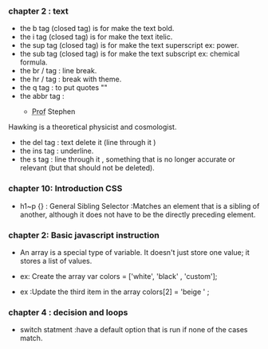 ### chapter 2 : text
- the b tag (closed tag) is for make the text bold.
- the i tag (closed tag) is for make the text itelic.
- the sup tag (closed tag) is for make the text superscript ex: power.
- the sub tag (closed tag) is for make the text subscript ex: chemical formula.
- the br / tag : line break.
- the hr / tag : break with theme.
- the q tag : to put quotes ""
- the abbr tag :
  - <p><abbr title="Professor">Prof</abbr> Stephen 
 Hawking is a theoretical physicist and 
 cosmologist.</p>
- the del tag : text delete it (line through it )
- the ins tag : underline.
- the s tag : line through it , something that is no longer 
   accurate or relevant (but that should not be deleted).

### chapter 10: Introduction CSS 
- h1~p {} : General Sibling Selector :Matches an element that is a sibling of another, although it does not have to be the directly preceding element.


### chapter 2: Basic javascript instruction 
- An array is a special type of variable. It doesn't just store one value; it stores a list of values. 
- ex:  Create the array 
var colors = ['white', 
'black' , 
'custom']; 

- ex :Update the third item in the array 
colors[2] = 'beige ' ;

### chapter 4 : decision and loops
-  switch statment :have a default option that is run if none of the cases match. 